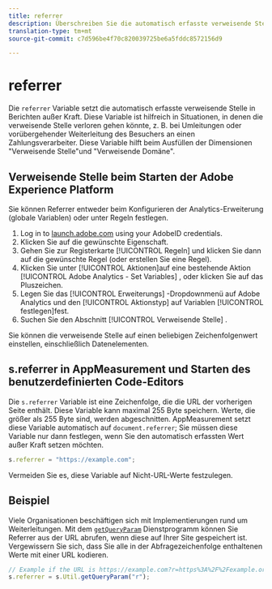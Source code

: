 ```yaml
---
title: referrer
description: Überschreiben Sie die automatisch erfasste verweisende Stelle für einen Treffer.
translation-type: tm+mt
source-git-commit: c7d596be4f70c820039725be6a5fddc8572156d9

---
```



# referrer

Die `referrer` Variable setzt die automatisch erfasste verweisende Stelle in Berichten außer Kraft. Diese Variable ist hilfreich in Situationen, in denen die verweisende Stelle verloren gehen könnte, z. B. bei Umleitungen oder vorübergehender Weiterleitung des Besuchers an einen Zahlungsverarbeiter. Diese Variable hilft beim Ausfüllen der Dimensionen &quot;Verweisende Stelle&quot;und &quot;Verweisende Domäne&quot;.

## Verweisende Stelle beim Starten der Adobe Experience Platform

Sie können Referrer entweder beim Konfigurieren der Analytics-Erweiterung (globale Variablen) oder unter Regeln festlegen.

1. Log in to [launch.adobe.com](https://launch.adobe.com) using your AdobeID credentials.
2. Klicken Sie auf die gewünschte Eigenschaft.
3. Gehen Sie zur Registerkarte [!UICONTROL Regeln] und klicken Sie dann auf die gewünschte Regel (oder erstellen Sie eine Regel).
4. Klicken Sie unter [!UICONTROL Aktionen]auf eine bestehende Aktion [!UICONTROL Adobe Analytics - Set Variables] , oder klicken Sie auf das Pluszeichen.
5. Legen Sie das [!UICONTROL Erweiterungs] -Dropdownmenü auf Adobe Analytics und den [!UICONTROL Aktionstyp] auf Variablen [!UICONTROL festlegen]fest.
6. Suchen Sie den Abschnitt [!UICONTROL Verweisende Stelle] .

Sie können die verweisende Stelle auf einen beliebigen Zeichenfolgenwert einstellen, einschließlich Datenelementen.

## s.referrer in AppMeasurement und Starten des benutzerdefinierten Code-Editors

Die `s.referrer` Variable ist eine Zeichenfolge, die die URL der vorherigen Seite enthält. Diese Variable kann maximal 255 Byte speichern. Werte, die größer als 255 Byte sind, werden abgeschnitten. AppMeasurement setzt diese Variable automatisch auf `document.referrer`; Sie müssen diese Variable nur dann festlegen, wenn Sie den automatisch erfassten Wert außer Kraft setzen möchten.

```js
s.referrer = "https://example.com";
```

Vermeiden Sie es, diese Variable auf Nicht-URL-Werte festzulegen.

## Beispiel

Viele Organisationen beschäftigen sich mit Implementierungen rund um Weiterleitungen. Mit dem [`getQueryParam`](../functions/util-getqueryparam.md) Dienstprogramm können Sie Referrer aus der URL abrufen, wenn diese auf Ihrer Site gespeichert ist. Vergewissern Sie sich, dass Sie alle in der Abfragezeichenfolge enthaltenen Werte mit einer URL kodieren.

```js
// Example if the URL is https://example.com?r=https%3A%2F%2Fexample.org
s.referrer = s.Util.getQueryParam("r");
```
